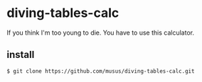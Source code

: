 # diving-tables-calc
If you think I'm too young to die. You have to use this calculator.

## install
```bash
$ git clone https://github.com/musus/diving-tables-calc.git

```